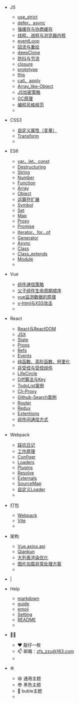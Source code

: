 <!-- 顶部栏配置文件  -->

* JS
    * [use_strict](/JS/use_strict)
    * [defer、async](/JS/defer、async)
    * [强缓存与协商缓存](/JS/强缓存与协商缓存)
    * [线程、进程与浏览器内核](/JS/browserCore)
    * [eventLoop](/JS/eventLoop)
    * [回流与重绘](/JS/reflow、repaint.md)
    * [deepClone](/JS/deepClone)
    * [防抖与节流](/JS/防抖与节流)
    * [closure](/JS/closure)
    * [prototype](/JS/prototype)
    * [this](/JS/this)
    * [call、apply](/JS/call、apply)
    * [Array_like-Object](/JS/Array_like-Object)
    * [JS加密策略](/Frame/encrypt)
    * [GC原理](/JS/GC)
    * [编程风格规范](/JS/编程风格规范)
    * []()

* CSS3
    * [自定义属性（变量）](/CSS3/custom_properties)
    * [Transform](/CSS3/transform)
    * []()

* ES6
    * [var、let、const](/ES6/var、let、const)
    * [Destructuring](/ES6/Destructuring)
    * [String](/ES6/String)
    * [Number](/ES6/Number)
    * [Function](/ES6/Function)
    * [Array](/ES6/Array)
    * [Object](/ES6/Object)
    * [运算符扩展](/ES6/Operator)
    * [Symbol](/ES6/Symbol)
    * [Set](/ES6/Set)
    * [Map](/ES6/Map)
    * [Proxy](/ES6/Proxy)
    * [Promise](/ES6/Promise)
    * [Iterator、for...of](/ES6/Iterator)
    * [Generator](/ES6/Generator)
    * [Async](/ES6/Async)
    * [Class](/ES6/Class)
    * [Class_extends](/ES6/Class_extends)
    * [Module](/ES6/Module)
    * []()

* Vue
    * [组件通信策略](/Vue/组件通信策略.md)
    * [父子组件生命周期顺序](/Vue/lifeCircleOrder.md)
    * [vue监测数据的原理](/Vue/Observer.md)
    * [v-html与XSS攻击](/Vue/vHtml_XSS.md)
    * []()
  
* React
    * [React与ReactDOM](React/React&ReactDOM.md)
    * [JSX](React/JSX.md)
    * [State](React/State.md)
    * [Props](React/Props.md)
    * [Refs](React/Refs.md)
    * [Events](React/Events.md)
    * [纯函数、高阶函数、柯里化](React/Keli.md)
    * [非受控与受控组件](React/CtrlComponent.md)
    * [LifeCircle](React/lifeCircle.md)
    * [Diff算法与Key](React/Diff_Key.md)
    * [TodoList案例](React/TodoList.md)
    * [Cli-Proxy](React/Proxy.md)
    * [Github-Search案例](React/Search.md)
    * [Router](React/Router.md)
    * [Redux](React/Redux.md)
    * [Extentions](React/Extentions.md)
    * [组件间通信方式](React/组件间通讯方式.md)
    * []()

* Webpack
    * [踩坑日记](/Webpack/StudyNotes)
    * [工作原理](/Webpack/Introduction)
    * [Configer](/Webpack/Configer)
    * [Loaders](/Webpack/Loaders)
    * [Plugins](/Webpack/Plugins)
    * [Resolve](/Webpack/Resolve)
    * [Externals](/Webpack/Externals)
    * [SourceMap](/Webpack/SourceMap)
    * [自定义Loader](/Webpack/SelfLoader)
    * []()

* 打包
    * [Webpack](/PackTool/Webpack)
    * [Vite](/PackTool/Vite)
    * []()

* 架构
    * [Vue.axios.api](/Frame/Vue.axios.api)
    * [Qiankun](/Frame/qiankun)
    * [大列表渲染优化](/Frame/bigTable)
    * [图片加载异常处理方案](/Frame/imageError)
    * []()

* |

* Help
    * [markdown](/Help/markdown.md)
    * [guide](/Help/guide.md)
    * [emoji](/Help/emoji.md)
    * [Setting](/Help/setting.md)
    * [README](/Help/README.md)
    * []()

* :male_detective:
    * :heart: 靓仔一枚 
    * :mailbox: 邮箱：zfs_zzu@163.com
    * []()

* :gear:
    * :smile: 通用主题 &emsp;
    * :sunglasses: 黑色主题 &emsp;
    * :fox_face: buble主题 &emsp;
    * []()
